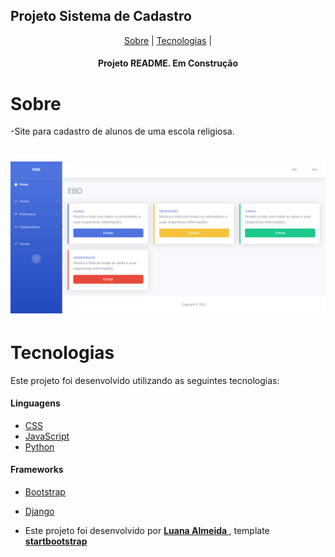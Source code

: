 ## Projeto Sistema de Cadastro 

<p align="center">
    <a href="#sobre">Sobre</a> | 
    <a href="#Tecnologias">Tecnologias</a> | 
</p>

<h4 align="center"> Projeto README. Em Construção</h4>


# Sobre
-Site para cadastro de alunos de uma escola religiosa.
 
 <h1 align = "center">
    <img alt = "Sistema de Cadastro" title = "Sistema de Cadastro" src = "https://raw.githubusercontent.com/luanaAlm/sistema_ebd/main/static/img/screencapture-127-0-0-1-8000-secretarios-home-2021-10-11-12_57_46.png" />
</h1>

# Tecnologias

Este projeto foi desenvolvido utilizando as seguintes tecnologias:

#### Linguagens

- [CSS](https://www.w3schools.com/css/)
- [JavaScript](https://developer.mozilla.org/pt-BR/docs/Web/JavaScript)
- [Python](https://www.python.org/)

#### Frameworks

- [Bootstrap](https://getbootstrap.com/docs/4.6/getting-started/introduction/)
- [Django](https://www.djangoproject.com/)

- Este projeto foi desenvolvido por **[ Luana Almeida ](https://github.com/luanaAlm)** , template **[ startbootstrap ](https://startbootstrap.com/template/sb-admin)**
